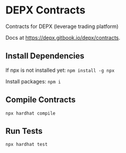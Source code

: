# DEPX Contracts
Contracts for DEPX (leverage trading platform)

Docs at https://depx.gitbook.io/depx/contracts.

## Install Dependencies
If npx is not installed yet:
`npm install -g npx`

Install packages:
`npm i`

## Compile Contracts
`npx hardhat compile`

## Run Tests
`npx hardhat test`
